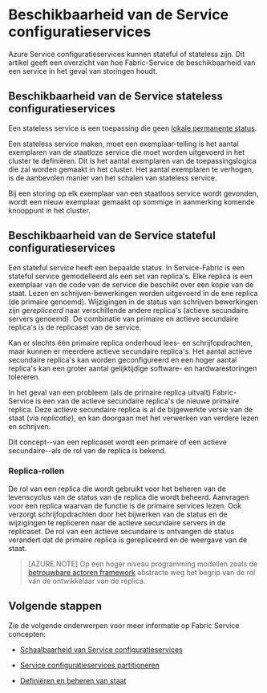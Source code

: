 <properties
   pageTitle="Beschikbaarheid van de Service configuratieservices | Microsoft Azure"
   description="Beschrijving van foutenopsporing, failover en herstel voor services"
   services="service-fabric"
   documentationCenter=".net"
   authors="appi101"
   manager="timlt"
   editor=""/>

<tags
   ms.service="service-fabric"
   ms.devlang="dotnet"
   ms.topic="article"
   ms.tgt_pltfrm="NA"
   ms.workload="NA"
   ms.date="08/10/2016"
   ms.author="aprameyr"/>

# <a name="availability-of-service-fabric-services"></a>Beschikbaarheid van de Service configuratieservices
Azure Service configuratieservices kunnen stateful of stateless zijn. Dit artikel geeft een overzicht van hoe Fabric-Service de beschikbaarheid van een service in het geval van storingen houdt.

## <a name="availability-of-service-fabric-stateless-services"></a>Beschikbaarheid van de Service stateless configuratieservices
Een stateless service is een toepassing die geen [lokale permanente status](service-fabric-concepts-state.md).

Een stateless service maken, moet een exemplaar-telling is het aantal exemplaren van de staatloze service die moet worden uitgevoerd in het cluster te definiëren. Dit is het aantal exemplaren van de toepassingslogica die zal worden gemaakt in het cluster. Het aantal exemplaren te verhogen, is de aanbevolen manier van het schalen van stateless service.

Bij een storing op elk exemplaar van een staatloos service wordt gevonden, wordt een nieuw exemplaar gemaakt op sommige in aanmerking komende knooppunt in het cluster.

## <a name="availability-of-service-fabric-stateful-services"></a>Beschikbaarheid van de Service stateful configuratieservices
Een stateful service heeft een bepaalde status. In Service-Fabric is een stateful service gemodelleerd als een set van replica's. Elke replica is een exemplaar van de code van de service die beschikt over een kopie van de staat. Lezen en schrijven-bewerkingen worden uitgevoerd in de ene replica (de primaire genoemd). Wijzigingen in de status van schrijven bewerkingen zijn *gerepliceerd* naar verschillende andere replica's (actieve secundaire servers genoemd). De combinatie van primaire en actieve secundaire replica's is de replicaset van de service.

Kan er slechts één primaire replica onderhoud lees- en schrijfopdrachten, maar kunnen er meerdere actieve secundaire replica's. Het aantal actieve secundaire replica's kan worden geconfigureerd en een hoger aantal replica's kan een groter aantal gelijktijdige software- en hardwarestoringen tolereren.

In het geval van een probleem (als de primaire replica uitvalt) Fabric-Service is een van de actieve secundaire replica's de nieuwe primaire replica. Deze actieve secundaire replica is al de bijgewerkte versie van de staat (via *replicatie*), en kan doorgaan met het verwerken van verdere lezen en schrijven.

Dit concept--van een replicaset wordt een primaire of een actieve secundaire--als de rol van de replica is bekend.

### <a name="replica-roles"></a>Replica-rollen
De rol van een replica die wordt gebruikt voor het beheren van de levenscyclus van de status van de replica die wordt beheerd. Aanvragen voor een replica waarvan de functie is de primaire services lezen. Ook verzorgt schrijfopdrachten door het bijwerken van de status en de wijzigingen te repliceren naar de actieve secundaire servers in de replicaset. De rol van een actieve secundaire is ontvangen de status verandert dat de primaire replica is gerepliceerd en de weergave van de staat.

>[AZURE.NOTE] Op een hoger niveau programming modellen zoals de [betrouwbare actoren framework](service-fabric-reliable-actors-introduction.md) abstracte weg het begrip van de rol van de ontwikkelaar van de replica.

## <a name="next-steps"></a>Volgende stappen

Zie de volgende onderwerpen voor meer informatie op Fabric Service concepten:

- [Schaalbaarheid van Service configuratieservices](service-fabric-concepts-scalability.md)

- [Service configuratieservices partitioneren](service-fabric-concepts-partitioning.md)

- [Definiëren en beheren van staat](service-fabric-concepts-state.md)
